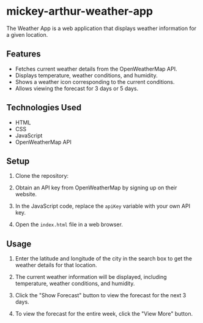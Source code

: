 # mickey-arthur-weather-app

The Weather App is a web application that displays weather information for a given location.

## Features

- Fetches current weather details from the OpenWeatherMap API.
- Displays temperature, weather conditions, and humidity.
- Shows a weather icon corresponding to the current conditions.
- Allows viewing the forecast for 3 days or 5 days.

## Technologies Used

- HTML
- CSS
- JavaScript
- OpenWeatherMap API

## Setup

1. Clone the repository:


2. Obtain an API key from OpenWeatherMap by signing up on their website.

3. In the JavaScript code, replace the `apiKey` variable with your own API key.

4. Open the `index.html` file in a web browser.

## Usage

1. Enter the latitude and longitude of the city in the search box to get the weather details for that location.

2. The current weather information will be displayed, including temperature, weather conditions, and humidity.

3. Click the "Show Forecast" button to view the forecast for the next 3 days.

4. To view the forecast for the entire week, click the "View More" button.



